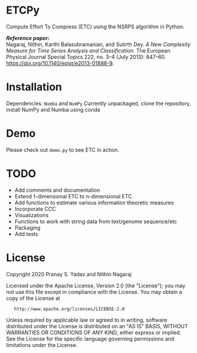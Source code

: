 # ETCPy
Compute Effort To Compress (ETC) using the NSRPS algorithm in Python.

***Reference paper:***  
Nagaraj, Nithin, Karthi Balasubramanian, and Sutirth Dey. *A New Complexity Measure for Time Series Analysis and Classification.* The European Physical Journal Special Topics 222, no. 3–4 (July 2013): 847–60. https://doi.org/10.1140/epjst/e2013-01888-9.

# Installation
Dependencies: `Numba` and `NumPy`
Currently unpackaged, clone the repository, install NumPy and Numba using conda

# Demo
Please check out `demo.py` to see ETC in action.

# TODO
 - Add comments and documentation
 - Extend 1-dimensional ETC to n-dimensional ETC
 - Add functions to estimate various information theoretic measures
 - Incorporate CCC
 - Visualizations
 - Functions to work with string data from text/genome sequence/etc
 - Packaging
 - Add tests

# License
Copyright 2020 Pranay S. Yadav and Nithin Nagaraj

   Licensed under the Apache License, Version 2.0 (the "License");
   you may not use this file except in compliance with the License.
   You may obtain a copy of the License at

       http://www.apache.org/licenses/LICENSE-2.0

   Unless required by applicable law or agreed to in writing, software
   distributed under the License is distributed on an "AS IS" BASIS,
   WITHOUT WARRANTIES OR CONDITIONS OF ANY KIND, either express or implied.
   See the License for the specific language governing permissions and
   limitations under the License.

